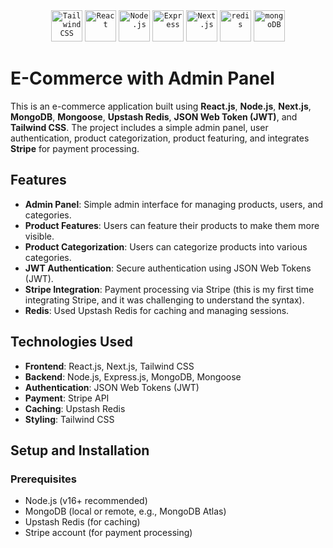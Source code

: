<div align="center">
	<code><img width="50" src="https://user-images.githubusercontent.com/25181517/202896760-337261ed-ee92-4979-84c4-d4b829c7355d.png" alt="Tailwind CSS" title="Tailwind CSS"/></code>
	<code><img width="50" src="https://user-images.githubusercontent.com/25181517/183897015-94a058a6-b86e-4e42-a37f-bf92061753e5.png" alt="React" title="React"/></code>
	<code><img width="50" src="https://user-images.githubusercontent.com/25181517/183568594-85e280a7-0d7e-4d1a-9028-c8c2209e073c.png" alt="Node.js" title="Node.js"/></code>
	<code><img width="50" src="https://user-images.githubusercontent.com/25181517/183859966-a3462d8d-1bc7-4880-b353-e2cbed900ed6.png" alt="Express" title="Express"/></code>
	<code><img width="50" src="https://github.com/marwin1991/profile-technology-icons/assets/136815194/5f8c622c-c217-4649-b0a9-7e0ee24bd704" alt="Next.js" title="Next.js"/></code>
	<code><img width="50" src="https://user-images.githubusercontent.com/25181517/182884894-d3fa6ee0-f2b4-4960-9961-64740f533f2a.png" alt="redis" title="redis"/></code>
	<code><img width="50" src="https://user-images.githubusercontent.com/25181517/182884177-d48a8579-2cd0-447a-b9a6-ffc7cb02560e.png" alt="mongoDB" title="mongoDB"/></code>

</div>


# E-Commerce with Admin Panel

This is an e-commerce application built using **React.js**, **Node.js**, **Next.js**, **MongoDB**, **Mongoose**, **Upstash Redis**, **JSON Web Token (JWT)**, and **Tailwind CSS**. The project includes a simple admin panel, user authentication, product categorization, product featuring, and integrates **Stripe** for payment processing.

## Features

- **Admin Panel**: Simple admin interface for managing products, users, and categories.
- **Product Features**: Users can feature their products to make them more visible.
- **Product Categorization**: Users can categorize products into various categories.
- **JWT Authentication**: Secure authentication using JSON Web Tokens (JWT).
- **Stripe Integration**: Payment processing via Stripe (this is my first time integrating Stripe, and it was challenging to understand the syntax).
- **Redis**: Used Upstash Redis for caching and managing sessions.
  
## Technologies Used

- **Frontend**: React.js, Next.js, Tailwind CSS
- **Backend**: Node.js, Express.js, MongoDB, Mongoose
- **Authentication**: JSON Web Tokens (JWT)
- **Payment**: Stripe API
- **Caching**: Upstash Redis
- **Styling**: Tailwind CSS

## Setup and Installation

### Prerequisites

- Node.js (v16+ recommended)
- MongoDB (local or remote, e.g., MongoDB Atlas)
- Upstash Redis (for caching)
- Stripe account (for payment processing)
